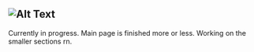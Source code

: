 ![Alt Text](https://github.com/KrzysztofSobol/krzysztofsobol.xyz/blob/master/src/main/resources/title.png)
---
Currently in progress.
Main page is finished more or less.
Working on the smaller sections rn.
  
 

